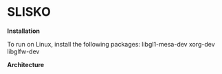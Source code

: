 # SLISKO

**Installation**

To run on Linux, install the following packages: libgl1-mesa-dev xorg-dev libglfw-dev

**Architecture**
